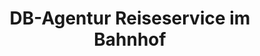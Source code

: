 ---
title: "DB-Agentur Reiseservice im Bahnhof"
url: /moosburg-a-d-isar/db-agentur-reiseservice-im-bahnhof/
shop: Tickets
---